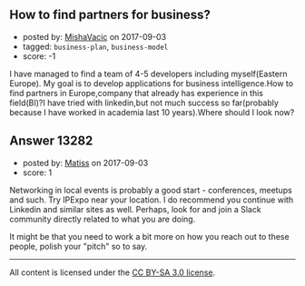 ## How to find partners for business?

- posted by: [MishaVacic](https://stackexchange.com/users/10890745/mishavacic) on 2017-09-03
- tagged: `business-plan`, `business-model`
- score: -1

I have managed to find a team of 4-5 developers including myself(Eastern Europe). My goal is to develop applications for business intelligence.How to find partners in Europe,company that already has experience in this field(BI)?I have tried with linkedin,but not much success so far(probably because I have worked in academia last 10 years).Where should I look now?


## Answer 13282

- posted by: [Matiss](https://stackexchange.com/users/1819512/matiss) on 2017-09-03
- score: 1

Networking in local events is probably a good start - conferences, meetups and such. Try IPExpo near your location. I do recommend you continue with Linkedin and similar sites as well. Perhaps, look for and join a Slack community directly related to what you are doing.

It might be that you need to work a bit more on how you reach out to these people, polish your "pitch" so to say.



---

All content is licensed under the [CC BY-SA 3.0 license](https://creativecommons.org/licenses/by-sa/3.0/).
